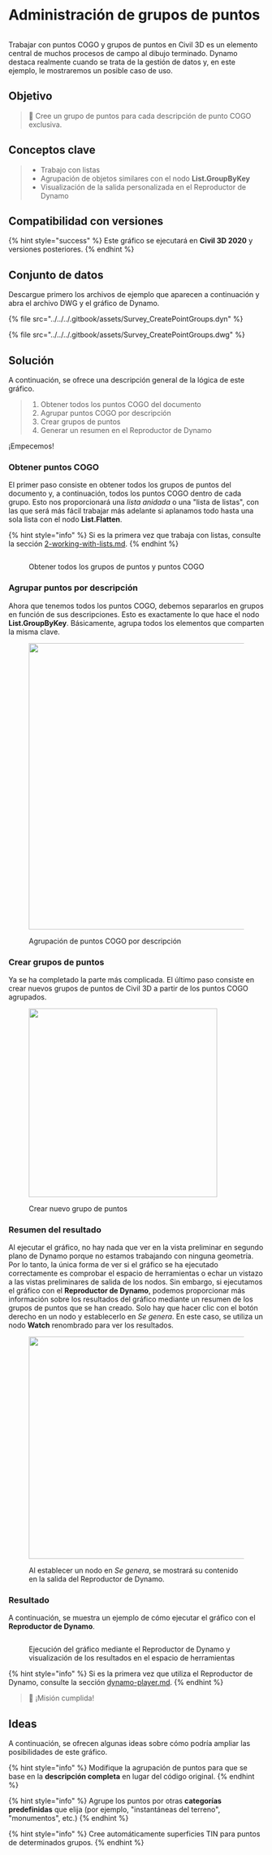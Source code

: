 # Administración de grupos de puntos

<figure><img src="../../../.gitbook/assets/Survey_CreatePointGroups_Player.gif" alt=""><figcaption></figcaption></figure>

Trabajar con puntos COGO y grupos de puntos en Civil 3D es un elemento central de muchos procesos de campo al dibujo terminado. Dynamo destaca realmente cuando se trata de la gestión de datos y, en este ejemplo, le mostraremos un posible caso de uso.  

## Objetivo

> :dart: Cree un grupo de puntos para cada descripción de punto COGO exclusiva. 

## Conceptos clave

> * Trabajo con listas
> * Agrupación de objetos similares con el nodo **List.GroupByKey**
> * Visualización de la salida personalizada en el Reproductor de Dynamo

## Compatibilidad con versiones

{% hint style="success" %}
 Este gráfico se ejecutará en **Civil 3D 2020** y versiones posteriores. 
{% endhint %}

## Conjunto de datos

Descargue primero los archivos de ejemplo que aparecen a continuación y abra el archivo DWG y el gráfico de Dynamo.

{% file src="../../../.gitbook/assets/Survey_CreatePointGroups.dyn" %}

{% file src="../../../.gitbook/assets/Survey_CreatePointGroups.dwg" %}

## Solución

A continuación, se ofrece una descripción general de la lógica de este gráfico.

> 1. Obtener todos los puntos COGO del documento
> 2. Agrupar puntos COGO por descripción
> 3. Crear grupos de puntos
> 4. Generar un resumen en el Reproductor de Dynamo

¡Empecemos!

### Obtener puntos COGO

El primer paso consiste en obtener todos los grupos de puntos del documento y, a continuación, todos los puntos COGO dentro de cada grupo. Esto nos proporcionará una _lista anidada_ o una "lista de listas", con las que será más fácil trabajar más adelante si aplanamos todo hasta una sola lista con el nodo **List.Flatten**.

{% hint style="info" %}
 Si es la primera vez que trabaja con listas, consulte la sección [2-working-with-lists.md](../../../5\_essential\_nodes\_and\_concepts/5-4\_designing-with-lists/2-working-with-lists.md "mention"). 
{% endhint %}

<figure><img src="../../../.gitbook/assets/Survey_CreatePointGroups_GetPoints.png" alt=""><figcaption><p>Obtener todos los grupos de puntos y puntos COGO </p></figcaption></figure>

### Agrupar puntos por descripción

Ahora que tenemos todos los puntos COGO, debemos separarlos en grupos en función de sus descripciones. Esto es exactamente lo que hace el nodo **List.GroupByKey**. Básicamente, agrupa todos los elementos que comparten la misma clave.

<figure><img src="../../../.gitbook/assets/Survey_CreatePointGroups_GroupPoints.png" alt="" width="563"><figcaption><p>Agrupación de puntos COGO por descripción</p></figcaption></figure>

### Crear grupos de puntos

Ya se ha completado la parte más complicada. El último paso consiste en crear nuevos grupos de puntos de Civil 3D a partir de los puntos COGO agrupados.

<figure><img src="../../../.gitbook/assets/Survey_CreatePointGroups_CreatePointGroups.png" alt="" width="371"><figcaption><p>Crear nuevo grupo de puntos</p></figcaption></figure>

### Resumen del resultado

Al ejecutar el gráfico, no hay nada que ver en la vista preliminar en segundo plano de Dynamo porque no estamos trabajando con ninguna geometría. Por lo tanto, la única forma de ver si el gráfico se ha ejecutado correctamente es comprobar el espacio de herramientas o echar un vistazo a las vistas preliminares de salida de los nodos. Sin embargo, si ejecutamos el gráfico con el **Reproductor de Dynamo**, podemos proporcionar más información sobre los resultados del gráfico mediante un resumen de los grupos de puntos que se han creado. Solo hay que hacer clic con el botón derecho en un nodo y establecerlo en _Se genera_. En este caso, se utiliza un nodo **Watch** renombrado para ver los resultados.

<figure><img src="../../../.gitbook/assets/Survey_CreatePointGroups_Output.png" alt="" width="437"><figcaption><p>Al establecer un nodo en <em>Se genera</em>, se mostrará su contenido en la salida del Reproductor de Dynamo.</p></figcaption></figure>

### Resultado

A continuación, se muestra un ejemplo de cómo ejecutar el gráfico con el **Reproductor de Dynamo**.

<figure><img src="../../../.gitbook/assets/Survey_CreatePointGroups_Player.gif" alt=""><figcaption><p>Ejecución del gráfico mediante el Reproductor de Dynamo y visualización de los resultados en el espacio de herramientas</p></figcaption></figure>

{% hint style="info" %}
 Si es la primera vez que utiliza el Reproductor de Dynamo, consulte la sección [dynamo-player.md](../../dynamo-player.md "mention"). 
{% endhint %}

> :tada: ¡Misión cumplida!

## Ideas

A continuación, se ofrecen algunas ideas sobre cómo podría ampliar las posibilidades de este gráfico.

{% hint style="info" %}
 Modifique la agrupación de puntos para que se base en la **descripción completa** en lugar del código original. 
{% endhint %}

{% hint style="info" %}
 Agrupe los puntos por otras **categorías predefinidas** que elija (por ejemplo, "instantáneas del terreno", "monumentos", etc.) 
{% endhint %}

{% hint style="info" %}
 Cree automáticamente superficies TIN para puntos de determinados grupos. 
{% endhint %}
